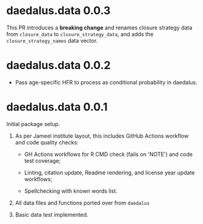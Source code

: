 # daedalus.data 0.0.3

This PR introduces a **breaking change** and renames closure strategy data from `closure_data` to `closure_strategy_data`, and adds the `closure_strategy_names` data vector.

# daedalus.data 0.0.2

- Pass age-specific HFR to process as conditional probability in daedalus.

# daedalus.data 0.0.1

Initial package setup. 

1. As per Jameel institute layout, this includes GitHub Actions workflow and code quality checks:

    - GH Actions workflows for R CMD check (fails on 'NOTE') and code test coverage;

    - Linting, citation update, Readme rendering, and license year update workflows;

    - Spellchecking with known words list.

2. All data files and functions ported over from `daedalus`

3. Basic data test implemented.
